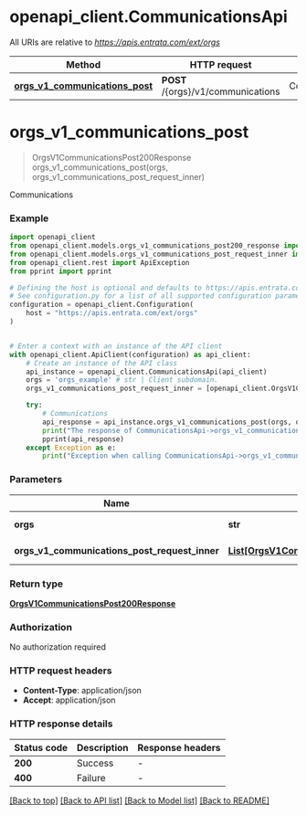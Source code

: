 # openapi_client.CommunicationsApi

All URIs are relative to *https://apis.entrata.com/ext/orgs*

Method | HTTP request | Description
------------- | ------------- | -------------
[**orgs_v1_communications_post**](CommunicationsApi.md#orgs_v1_communications_post) | **POST** /{orgs}/v1/communications | Communications


# **orgs_v1_communications_post**
> OrgsV1CommunicationsPost200Response orgs_v1_communications_post(orgs, orgs_v1_communications_post_request_inner)

Communications

### Example


```python
import openapi_client
from openapi_client.models.orgs_v1_communications_post200_response import OrgsV1CommunicationsPost200Response
from openapi_client.models.orgs_v1_communications_post_request_inner import OrgsV1CommunicationsPostRequestInner
from openapi_client.rest import ApiException
from pprint import pprint

# Defining the host is optional and defaults to https://apis.entrata.com/ext/orgs
# See configuration.py for a list of all supported configuration parameters.
configuration = openapi_client.Configuration(
    host = "https://apis.entrata.com/ext/orgs"
)


# Enter a context with an instance of the API client
with openapi_client.ApiClient(configuration) as api_client:
    # Create an instance of the API class
    api_instance = openapi_client.CommunicationsApi(api_client)
    orgs = 'orgs_example' # str | Client subdomain.
    orgs_v1_communications_post_request_inner = [openapi_client.OrgsV1CommunicationsPostRequestInner()] # List[OrgsV1CommunicationsPostRequestInner] | arPayment related APIs

    try:
        # Communications
        api_response = api_instance.orgs_v1_communications_post(orgs, orgs_v1_communications_post_request_inner)
        print("The response of CommunicationsApi->orgs_v1_communications_post:\n")
        pprint(api_response)
    except Exception as e:
        print("Exception when calling CommunicationsApi->orgs_v1_communications_post: %s\n" % e)
```



### Parameters


Name | Type | Description  | Notes
------------- | ------------- | ------------- | -------------
 **orgs** | **str**| Client subdomain. | 
 **orgs_v1_communications_post_request_inner** | [**List[OrgsV1CommunicationsPostRequestInner]**](OrgsV1CommunicationsPostRequestInner.md)| arPayment related APIs | 

### Return type

[**OrgsV1CommunicationsPost200Response**](OrgsV1CommunicationsPost200Response.md)

### Authorization

No authorization required

### HTTP request headers

 - **Content-Type**: application/json
 - **Accept**: application/json

### HTTP response details

| Status code | Description | Response headers |
|-------------|-------------|------------------|
**200** | Success |  -  |
**400** | Failure |  -  |

[[Back to top]](#) [[Back to API list]](../README.md#documentation-for-api-endpoints) [[Back to Model list]](../README.md#documentation-for-models) [[Back to README]](../README.md)

